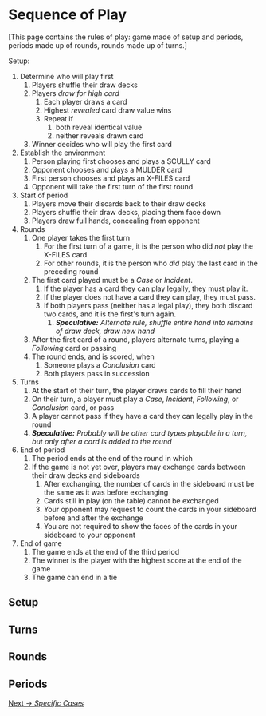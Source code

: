 ---
---

Sequence of Play
================

[This page contains the rules of play:  game made of setup and
periods, periods made up of rounds, rounds made up of turns.]


Setup:
1. Determine who will play first
    1. Players shuffle their draw decks
    2. Players _draw for high card_
        1. Each player draws a card
        2. Highest _revealed_ card draw value wins
        3. Repeat if
            1. both reveal identical value
            2. neither reveals drawn card
    3. Winner decides who will play the first card
2. Establish the environment
    1. Person playing first chooses and plays a SCULLY card
    2. Opponent chooses and plays a MULDER card
    3. First person chooses and plays an X-FILES card
    4. Opponent will take the first turn of the first round
3. Start of period
    1. Players move their discards back to their draw decks
    2. Players shuffle their draw decks, placing them face down
    3. Players draw full hands, concealing from opponent
4. Rounds
    1. One player takes the first turn
        1. For the first turn of a game, it is the person who did _not_ play the X-FILES card
        2. For other rounds, it is the person who _did_ play the last card in the preceding round
    2. The first card played must be a _Case_ or _Incident_.
        1. If the player has a card they can play legally, they must play it.
        2. If the player does not have a card they can play, they must pass.
        3. If both players pass (neither has a legal play), they both discard two cards, and it is the first's turn again.
            1. _**Speculative:** Alternate rule, shuffle entire hand into remains of draw deck, draw new hand_
    3. After the first card of a round, players alternate turns, playing a _Following_ card or passing
    4. The round ends, and is scored, when
        1. Someone plays a _Conclusion_ card
        2. Both players pass in succession
5. Turns
    1. At the start of their turn, the player draws cards to fill their hand
    2. On their turn, a player must play a _Case_, _Incident_, _Following_, or _Conclusion_ card, or pass
    3. A player cannot pass if they have a card they can legally play in the round
    4. _**Speculative:** Probably will be other card types playable in a turn, but only _after_ a card is added to the round_
6. End of period
    1. The period ends at the end of the round in which
    2. If the game is not yet over, players may exchange cards between their draw decks and sideboards
        1. After exchanging, the number of cards in the sideboard must be the same as it was before exchanging
        2. Cards still in play (on the table) cannot be exchanged
        3. Your opponent may request to count the cards in your sideboard before and after the exchange
        4. You are not required to show the faces of the cards in your sideboard to your opponent
7. End of game
    1. The game ends at the end of the third period
    2. The winner is the player with the highest score at the end of the game
    3. The game can end in a tie


## Setup

## Turns

## Rounds

## Periods




[Next &rarr; _Specific Cases_](/xfiles-fan-ccg/rules/mechanics)
